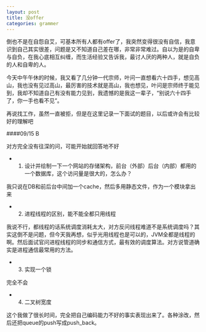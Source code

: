 ```yaml
---
layout: post
title: 没offer
categories: grammer
---
```


倒也不是在自怨自艾，可基本所有人都有offer了，我突然变得很没有自信，我意识到自己其实很差，问题是又不知道自己差在哪，非常非常难过。自以为是的自卑与自负，在我心底相互纠缠，而生活经验又告诉我，最讨人厌的两种人，就是自负的人和自卑的人。

今天中午午休的时候，我又看了几分钟一代宗师，叶问一直想看六十四手，想见高山，我也没有见过高山，最厉害的技术就是高山，我也想见，叶问是宗师终于能见到，我却不知道自己有没有能力见到，我遗憾的是我这一辈子，“别说六十四手了，你一手也看不见”。

再说找工作，虽然一直被拒，但是在这里记录一下面试的题目，以后或许会有比较好的理解吧

####09/15 B

对方完全没有往深的问，可能开始就回答地不好

* 1. 设计并绘制一下一个网站的存储架构，前台（外部）后台（内部）都用的一个数据库，这个访问量是很大的，怎么办？

我只说在DB和前后台中间加一个cache，然后多用静态文件，作为一个模块拿出来

* 2. 进程线程的区别，能不能全都只用线程

我说不行，都线程的话系统调度消耗太大，对方反问线程难道不是系统调度吗？其实这倒不是问题，但今天我再想，似乎光用线程也是可以的，JVM全都是线程的啊。然后面试官问进程线程的同步和通信方式，最有效的调度算法。对方说管道确实是进程通信最常用的方法。

* 3. 实现一个锁

完全不会

* 4. 二叉树宽度

这个我做了很长时间，完全把自己编码能力不好的事实表现出来了。各种涂改，然后还把queue的push写成push_back。
